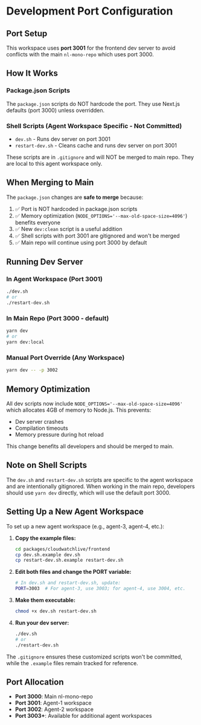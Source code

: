 # Development Port Configuration

## Port Setup

This workspace uses **port 3001** for the frontend dev server to avoid conflicts with the main `nl-mono-repo` which uses port 3000.

## How It Works

### Package.json Scripts

The `package.json` scripts do NOT hardcode the port. They use Next.js defaults (port 3000) unless overridden.

### Shell Scripts (Agent Workspace Specific - Not Committed)

- `dev.sh` - Runs dev server on port 3001
- `restart-dev.sh` - Cleans cache and runs dev server on port 3001

These scripts are in `.gitignore` and will NOT be merged to main repo. They are local to this agent workspace only.

## When Merging to Main

The `package.json` changes are **safe to merge** because:

1. ✅ Port is NOT hardcoded in package.json scripts
2. ✅ Memory optimization (`NODE_OPTIONS='--max-old-space-size=4096'`) benefits everyone
3. ✅ New `dev:clean` script is a useful addition
4. ✅ Shell scripts with port 3001 are gitignored and won't be merged
5. ✅ Main repo will continue using port 3000 by default

## Running Dev Server

### In Agent Workspace (Port 3001)

```bash
./dev.sh
# or
./restart-dev.sh
```

### In Main Repo (Port 3000 - default)

```bash
yarn dev
# or
yarn dev:local
```

### Manual Port Override (Any Workspace)

```bash
yarn dev -- -p 3002
```

## Memory Optimization

All dev scripts now include `NODE_OPTIONS='--max-old-space-size=4096'` which allocates 4GB of memory to Node.js. This prevents:

- Dev server crashes
- Compilation timeouts
- Memory pressure during hot reload

This change benefits all developers and should be merged to main.

## Note on Shell Scripts

The `dev.sh` and `restart-dev.sh` scripts are specific to the agent workspace and are intentionally gitignored. When working in the main repo, developers should use `yarn dev` directly, which will use the default port 3000.

## Setting Up a New Agent Workspace

To set up a new agent workspace (e.g., agent-3, agent-4, etc.):

1. **Copy the example files:**

   ```bash
   cd packages/cloudwatchlive/frontend
   cp dev.sh.example dev.sh
   cp restart-dev.sh.example restart-dev.sh
   ```

2. **Edit both files and change the PORT variable:**

   ```bash
   # In dev.sh and restart-dev.sh, update:
   PORT=3003  # For agent-3, use 3003; for agent-4, use 3004, etc.
   ```

3. **Make them executable:**

   ```bash
   chmod +x dev.sh restart-dev.sh
   ```

4. **Run your dev server:**
   ```bash
   ./dev.sh
   # or
   ./restart-dev.sh
   ```

The `.gitignore` ensures these customized scripts won't be committed, while the `.example` files remain tracked for reference.

## Port Allocation

- **Port 3000**: Main nl-mono-repo
- **Port 3001**: Agent-1 workspace
- **Port 3002**: Agent-2 workspace
- **Port 3003+**: Available for additional agent workspaces
